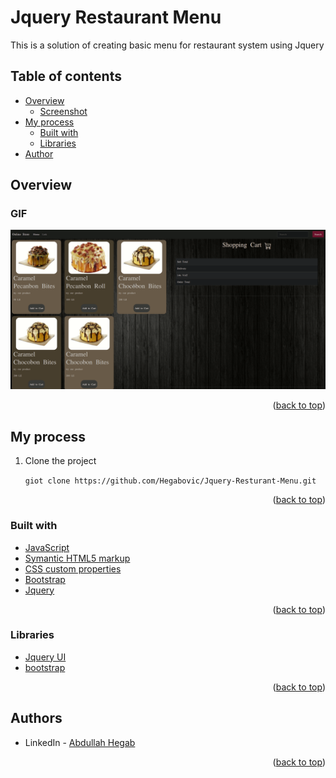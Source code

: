 # Jquery Restaurant Menu

This is a solution of creating basic menu for restaurant system using Jquery
## Table of contents

- [Overview](#overview)
    - [Screenshot](#screenshot)
- [My process](#my-process)
    - [Built with](#built-with)
    - [Libraries](#Libraries)
- [Author](#authors)

## Overview

### GIF


![screen-gif](./Resources/Demo.gif)

<p align="right">(<a href="#top">back to top</a>)</p>

## My process
1) Clone the project

   ``` giot clone https://github.com/Hegabovic/Jquery-Resturant-Menu.git ```


<p align="right">(<a href="#top">back to top</a>)</p>

### Built with

* [JavaScript](https://www.javascript.com/)
* [Symantic HTML5 markup](https://developer.mozilla.org/en-US/docs/Glossary/HTML5)
* [CSS custom properties](https://developer.mozilla.org/en-US/docs/Web/CSS)
* [Bootstrap](https://getbootstrap.com/)
* [Jquery](https://jqueryui.com/)

<p align="right">(<a href="#top">back to top</a>)</p>

### Libraries

* [Jquery UI](https://jqueryui.com/)
* [bootstrap](https://getbootstrap.com/)


<p align="right">(<a href="#top">back to top</a>)</p>

## Authors



* LinkedIn - [Abdullah Hegab](https://www.linkedin.com/in/hegab192)


<p align="right">(<a href="#top">back to top</a>)</p>
